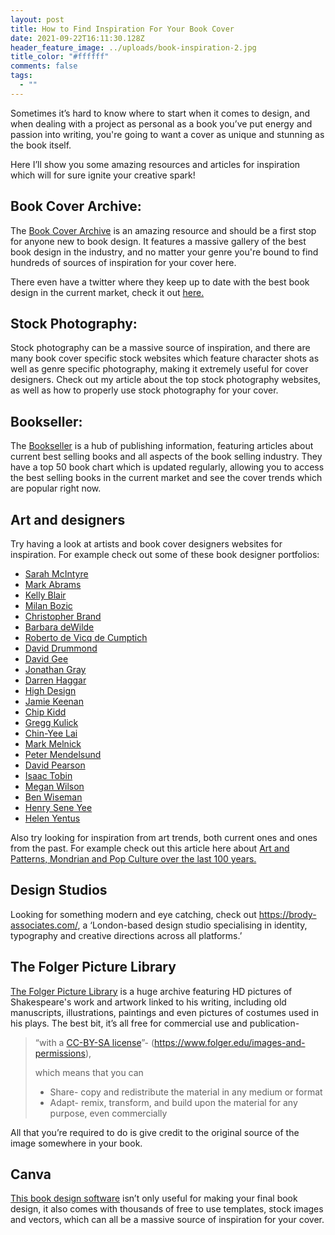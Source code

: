 ```yaml
---
layout: post
title: How to Find Inspiration For Your Book Cover
date: 2021-09-22T16:11:30.128Z
header_feature_image: ../uploads/book-inspiration-2.jpg
title_color: "#ffffff"
comments: false
tags:
  - ""
---
```

<!--StartFragment-->

Sometimes it’s hard to know where to start when it comes to design, and when dealing with a project as personal as a book you’ve put energy and passion into writing, you're going to want a cover as unique and stunning as the book itself.

Here I’ll show you some amazing resources and articles for inspiration which will for sure ignite your creative spark!



## Book Cover Archive: 

The [Book Cover Archive](http://bookcoverarchive.com/) is an amazing resource and should be a first stop for anyone new to book design. It features a massive gallery of the best book design in the industry, and no matter your genre you're bound to find hundreds of sources of inspiration for your cover here.

There even have a twitter where they keep up to date with the best book design in the current market, check it out [here.](https://twitter.com/CoverArchive?s=20)



## Stock Photography: 

Stock photography can be a massive source of inspiration, and there are many book cover specific stock websites which feature character shots as well as genre specific photography, making it extremely useful for cover designers. Check out my article about the top stock photography websites, as well as how to properly use stock photography for your cover.



## Bookseller:

The [Bookseller](https://www.thebookseller.com/book-charts) is a hub of publishing information, featuring articles about current best selling books and all aspects of the book selling industry. They have a top 50 book chart which is updated regularly, allowing you to access the best selling books in the current market and see the cover trends which are popular right now.

## Art and designers 

Try having a look at artists and book cover designers websites for inspiration. For example check out some of these book designer portfolios: 

* [Sarah McIntyre](http://jabberworks.co.uk/books/)
* [Mark Abrams](https://markabramsbookdesign.com/)
* [Kelly Blair](http://www.kellyblair.com/)
* [Milan Bozic](http://milanbozic.com/)
* [Christopher Brand](http://christopher-brand.com/)
* [Barbara deWilde](http://barbaradewilde.com/)
* [Roberto de Vicq de Cumptich](http://devicq.com/)
* [David Drummond](http://www.daviddrummond.blogspot.com/)
* [David Gee](http://davidgeebookdesign.tumblr.com/)
* [Jonathan Gray](http://gray318.com/)
* [Darren Haggar](http://www.dhaggar.com/)
* [High Design](http://www.highdzn.com/)
* [Jamie Keenan](http://www.keenandesign.com/)
* [Chip Kidd](http://chipkidd.com/)
* [Gregg Kulick](http://kulickdesign.com/)
* [Chin-Yee Lai](http://chinyeelai.com/)
* [Mark Melnick](http://www.markmelnick.com/)
* [Peter Mendelsund](http://mendelsund.com/)
* [David Pearson](http://www.davidpearsondesign.com/)
* [Isaac Tobin](http://www.isaactobin.com/)
* [Megan Wilson](http://mybookcovers.blogspot.com/)
* [Ben Wiseman](http://ben-wiseman.com/)
* [Henry Sene Yee](http://henryseneyee.blogspot.com/)
* [Helen Yentus](http://helenyentus.com/)

Also try looking for inspiration from art trends, both current ones and ones from the past. For example check out this article here about [](https://www.sleek-mag.com/article/mondrian-100-years/)[Art and Patterns, Mondrian and Pop Culture over the last 100 years.](https://www.sleek-mag.com/article/mondrian-100-years/)

## Design Studios

Looking for something modern and eye catching, check out <https://brody-associates.com/>, a ‘London-based design studio specialising in identity, typography and creative directions across all platforms.’



## The Folger Picture Library

[The Folger Picture Library](https://www.folger.edu/shakespeares-works) is a huge archive featuring HD pictures of Shakespeare's work and artwork linked to his writing, including old manuscripts, illustrations, paintings and even pictures of costumes used in his plays. The best bit, it’s all free for commercial use and publication-

> “with a [CC-BY-SA license](https://creativecommons.org/licenses/by-sa/4.0/)”- (<https://www.folger.edu/images-and-permissions>), 
>
> which means that you can
>
> * Share- copy and redistribute the material in any medium or format
> * Adapt- remix, transform, and build upon the material for any purpose, even commercially



All that you’re required to do is give credit to the original source of the image somewhere in your book.



## Canva

[This book design software](https://www.canva.com/) isn’t only useful for making your final book design, it also comes with thousands of free to use templates, stock images and vectors, which can all be a massive source of inspiration for your cover.

<!--EndFragment-->